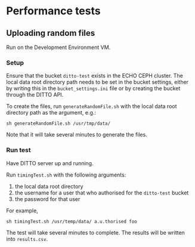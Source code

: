 # Performance tests

## Uploading random files

Run on the Development Environment VM.

### Setup

Ensure that the bucket `ditto-test` exists in the ECHO CEPH cluster. The local data root directory path needs to be set in the bucket settings, either by writing this in the `bucket_settings.ini` file or by creating the bucket through the DITTO API.

To create the files, run `generateRandomFile.sh` with the local data root directory path as the argument, e.g.:
```
sh generateRandomFile.sh /usr/tmp/data/
```
Note that it will take several minutes to generate the files.

### Run test

Have DITTO server up and running.

Run `timingTest.sh` with the following arguments:
1. the local data root directory
2. the username for a user that who authorised for the `ditto-test` bucket
3. the password for that user

For example,
```
sh timingTest.sh /usr/temp/data/ a.u.thorised foo
```

The test will take several minutes to complete. The results will be written into `results.csv`.
